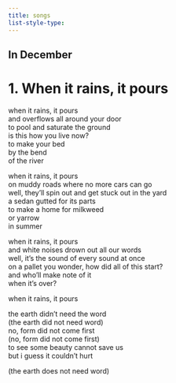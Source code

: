 ```yaml
---
title: songs
list-style-type: 
---
```


## In December
# 1. When it rains, it pours

when it rains, it pours  
and overflows all around your door  
to pool and saturate the ground  
is this how you live now?  
to make your bed   
by the bend  
of the river  
 
when it rains, it pours  
on muddy roads where no more cars can go  
well, they’ll spin out and get stuck out in the yard  
a sedan gutted for its parts  
to make a home for milkweed  
or yarrow  
in summer  

when it rains, it pours  
and white noises drown out all our words  
well, it’s the sound of every sound at once  
on a pallet you wonder, how did all of this start?  
and who’ll make note of it  
when it’s over?  

when it rains, it pours

the earth didn’t need the word  
(the earth did not need word)  
no, form did not come first  
(no, form did not come first)  
to see some beauty cannot save us  
but i guess it couldn’t hurt  

(the earth does not need word)
